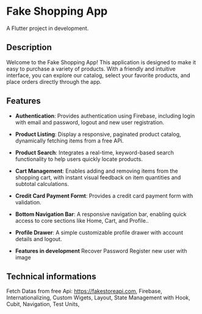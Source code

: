 # Fake Shopping App

A Flutter project in development.

## Description

Welcome to the Fake Shopping App! This application is designed to make it easy to purchase a variety of products. With a friendly and intuitive interface, you can explore our catalog, select your favorite products, and place orders directly through the app.

## Features

- **Authentication**: Provides authentication using Firebase, including login with email and password, logout and new user registration.

- **Product Listing**: Display a responsive, paginated product catalog, dynamically fetching items from a free APi.

- **Product Search**: Integrates a real-time, keyword-based search functionality to help users quickly locate products.

- **Cart Management**: Enables adding and removing items from the shopping cart, with instant visual feedback on item quantities and subtotal calculations.

- **Credit Card Payment Formt**: Provides a credit card payment form with validation.

- **Bottom Navigation Bar**: A responsive navigation bar, enabling quick access to core sections like Home, Cart, and Profile..

- **Profile Drawer**: A simple customizable profile drawer with account details and logout.

- **Features in development**
Recover Password
Register new user with image 

## Technical informations

Fetch Datas from free Api: https://fakestoreapi.com,
Firebase,
Internationalizing,
Custom Wigets,
Layout,
State Management with Hook,
Cubit,
Navigation,
Test Units,

